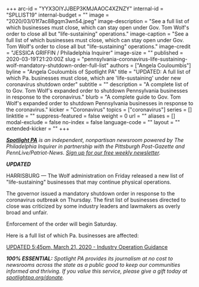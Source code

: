 +++
arc-id = "YYX3OIYJJBEP3KMJAAOC4XZNZY"
internal-id = "SPLLIST19"
internal-budget = ""
image = "2020/03/01f7ac88gqm3wn54.jpeg"
image-description = "See a full list of which businesses must close, which can stay open under Gov. Tom Wolf's order to close all but \"life-sustaining\" operations."
image-caption = "See a full list of which businesses must close, which can stay open under Gov. Tom Wolf's order to close all but \"life-sustaining\" operations."
image-credit = "JESSICA GRIFFIN / Philadelphia Inquirer"
image-size = ""
published = 2020-03-19T21:20:00Z
slug = "pennsylvania-coronavirus-life-sustaining-wolf-mandatory-shutdown-order-full-list"
authors = ["Angela Couloumbis"]
byline = "Angela Couloumbis of Spotlight PA"
title = "UPDATED: A full list of which Pa. businesses must close, which are 'life-sustaining' under new coronavirus shutdown order"
subtitle = ""
description = "A complete list of to Gov. Tom Wolf's expanded order to shutdown Pennsylvania businesses in response to the coronavirus."
blurb = "A complete guide to Gov. Tom Wolf's expanded order to shutdown Pennsylvania businesses in response to the coronavirus."
kicker = "Coronavirus"
topics = ["coronavirus"]
series = []
linktitle = ""
suppress-featured = false
weight = 0
url = ""
aliases = []
modal-exclude = false
no-index = false
language-code = ""
layout = ""
extended-kicker = ""
+++

<a href="https://www.spotlightpa.org/"><i><b>Spotlight PA</b></i></a><i> is an independent, nonpartisan newsroom powered by The Philadelphia Inquirer in partnership with the Pittsburgh Post-Gazette and PennLive/Patriot-News. </i><a href="https://www.spotlightpa.org/newsletters"><i>Sign up for our free weekly newsletter</i></a><i>.</i>

<b><i>UPDATED</i></b>

HARRISBURG — The Wolf administration on Friday released a new list of "life-sustaining" businesses that may continue physical operations.

The governor issued a mandatory shutdown order in response to the coronavirus outbreak on Thursday. The first list of businesses directed to close was criticized by some industry leaders and lawmakers as overly broad and unfair.

Enforcement of the order will begin Saturday.

Here is a full list of which Pa. businesses are affected:

<p><a href="http://web.archive.org/web/20200324013427/https://www.scribd.com/document/452553026/UPDATED-5-45pm-March-21-2020-Industry-Operation-Guidance">UPDATED 5:45pm, March 21, 2020 - Industry Operation Guidance</a></p>

<i><b>100% ESSENTIAL:</b> Spotlight PA provides its journalism at no cost to newsrooms across the state as a public good to keep our communities informed and thriving. If you value this service, please give a gift today at [spotlightpa.org/donate](https://www.spotlightpa.org/donate).</i>

